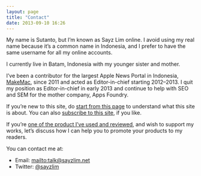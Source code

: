 ```yaml
---
layout: page
title: "Contact"
date: 2013-09-10 16:26
---
```


My name is Sutanto, but I’m known as Sayz Lim online. I avoid using my real name because it’s a common name in Indonesia, and I  prefer to have the same username for all my online accounts.

I currently live in Batam, Indonesia with my younger sister and mother.

I’ve been a contributor for the largest Apple News Portal in Indonesia, [MakeMac](http://www.makemac.com/ "MakeMac: Situs Tips, Tutorial, Review dan Berita Apple Terbesar di Indonesia"), since 2011 and acted as Editor-in-chief starting 2012–2013. I quit my position as Editor-in-chief in early 2013 and continue to help with SEO and SEM for the mother company, Apps Foundry.

If you’re new to this site, do [start from this page](http://sayzlim.net/start "Start - Sayz Lim") to understand what this site is about. You can also [subscribe to this site](http://sayzlim.net/subscribe "Subscribe - Sayz Lim - SayzLim.net"), if you like.

If you’re [one of the product I’ve used and reviewed](http://sayzlim.net/apps "Apps Recommendations - Sayz Lim"), and wish to support my works, let’s discuss how I can help you to promote your products to my readers.

You can contact me at:

- Email: <mailto:talk@sayzlim.net>
- Twitter: [@sayzlim](http://twitter.com/sayzlim)